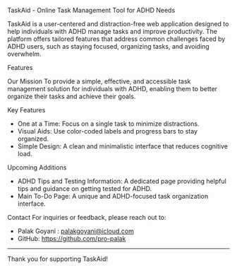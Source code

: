 TaskAid - Online Task Management Tool for ADHD Needs

TaskAid is a user-centered and distraction-free web application designed to help individuals with ADHD manage tasks and improve productivity. The platform offers tailored features that address common challenges faced by ADHD users, such as staying focused, organizing tasks, and avoiding overwhelm.

Features

Our Mission
To provide a simple, effective, and accessible task management solution for individuals with ADHD, enabling them to better organize their tasks and achieve their goals.

Key Features
- One at a Time: Focus on a single task to minimize distractions.
- Visual Aids: Use color-coded labels and progress bars to stay organized.
- Simple Design: A clean and minimalistic interface that reduces cognitive load.

Upcoming Additions
- ADHD Tips and Testing Information: A dedicated page providing helpful tips and guidance on getting tested for ADHD.
- Main To-Do Page: A unique and ADHD-focused task organization interface.

Contact
For inquiries or feedback, please reach out to:
- Palak Goyani : palakgoyani@icloud.com
- GitHub: https://github.com/pro-palak

---
Thank you for supporting TaskAid!
